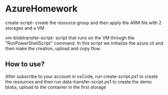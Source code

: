 # AzureHomework

create-script- create the resource group and then apply the ARM file with 2 storages and a VM.

vm-blobtransfer-script- script that runs on the VM through the "RunPowerShellScript" command.
In this script we initialize the azure cli and then make the creation, upload and copy flow.

## How to use?
After subscribe to your account in vsCode, run create-script.ps1 to create the resources and 
then run data-transfer-script.ps1 to create the demo blobs, upload to the container in the 
first storage 

